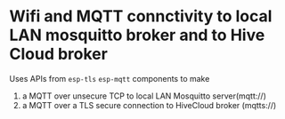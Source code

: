 # Wifi and MQTT connctivity to local LAN mosquitto broker and to Hive Cloud broker

Uses APIs from `esp-tls` `esp-mqtt`  components to make
1) a MQTT over unsecure TCP to local LAN Mosquitto server(mqtt://)
2) a MQTT over a TLS secure connection to HiveCloud broker (mqtts://)
 


